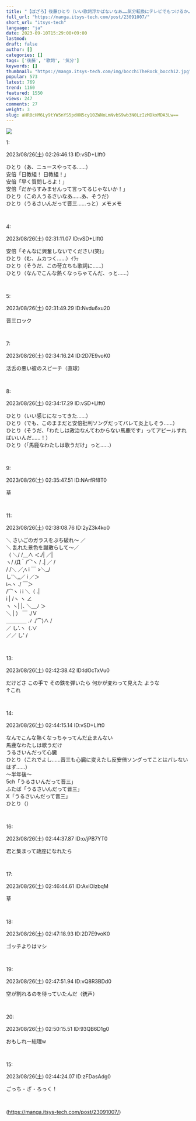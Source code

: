 ```yaml
---
title: "【ぼざろ】後藤ひとり（いい歌詞浮かばないなあ……気分転換にテレビでもつけるか……）ﾋﾟｯ"
full_url: "https://manga.itsys-tech.com/post/23091007/"
short_url: "itsys-tech"
language: "ja"
date: 2023-09-10T15:29:00+09:00
lastmod: 
draft: false
author: []
categories: []
tags: ['後藤', '歌詞', '気分']
keywords: []
thumbnail: "https://manga.itsys-tech.com/img/bocchiTheRock_bocchi2.jpg"
popular: 573
latest: 769
trend: 1160
featured: 1550
views: 247
comments: 27
weight: 3
slug: aHR0cHM6Ly9tYW5nYS5pdHN5cy10ZWNoLmNvbS9wb3N0LzIzMDkxMDA3Lw==
---
```


![](https://manga.itsys-tech.com/img/bocchiTheRock_bocchi2.jpg)

<div><p class='t_h'>1: <p>2023/08/26(土) 02:26:46.13 ID:vSD+LIft0</p></p><p class='t_b'>ひとり（あ、ニュースやってる……）<br>安倍「日教組！ 日教組！」<br>安倍「早く質問しろよ！」<br>安倍「だからすみませんって言ってるじゃないか！」<br>ひとり（この人うるさいなあ……あ、そうだ）<br>ひとり（うるさいんだって晋三……っと）メモメモ</p><br><p class='t_h'>4: <p>2023/08/26(土) 02:31:11.07 ID:vSD+LIft0</p></p><p class='t_b'>安倍「そんなに興奮しないでください(笑)」<br>ひとり（む、ムカつく……）ｲﾗｯ<br>ひとり（そうだ、この苛立ちも歌詞に……）<br>ひとり（なんでこんな熱くなっちゃてんだ、っと……）</p><br><p class='t_h'>5: <p>2023/08/26(土) 02:31:49.29 ID:Nvdu6xu20</p></p><p class='t_b'>晋三ロック</p><br><p class='t_h'>7: <p>2023/08/26(土) 02:34:16.24 ID:2D7E9voK0</p></p><p class='t_b'>活舌の悪い彼のスピーチ（直球）</p><br><p class='t_h'>8: <p>2023/08/26(土) 02:34:17.29 ID:vSD+LIft0</p></p><p class='t_b'>ひとり（いい感じになってきた……）<br>ひとり（でも、このままだと安倍批判ソングだってバレて炎上しそう……）<br>ひとり（そうだ、「わたしは政治なんてわからない馬鹿です」ってアピールすればいいんだ……！）<br>ひとり（「馬鹿なわたしは歌うだけ」っと……）</p><br><p class='t_h'>9: <p>2023/08/26(土) 02:35:47.51 ID:NArfRf8T0</p></p><p class='t_b'>草</p><br><p class='t_h'>11: <p>2023/08/26(土) 02:38:08.76 ID:2yZ3k4ko0</p></p><p class='t_b'>＼ さいごのガラスをぶち破れ～ ／<br> ＼ 乱れた景色を蹴散らして～／<br> （ ＼/ /＿∧ ＜./| ／|<br> ヽ/ /Д｀/⌒ヽ / .| ／ /<br> / /＼ ／,ﾍ i ￣ >＼_/<br> し'＼_／ i ／＞<br> i⌒ヽ ./ ￣＞<br> /⌒ヽ i i ＼（ .|<br> i | /ヽ ヽ ∠<br> ヽ ヽ| |､ ＼＿ﾉ ＞<br> ＼ | ） ￣ ./Ｖ<br>＿＿＿＿ .ﾉ ./⌒)∧ /<br> ／ し'.ヽ（.∨<br> ／／ し' /</p><br><p class='t_h'>13: <p>2023/08/26(土) 02:42:38.42 ID:IdOcTxVu0</p></p><p class='t_b'>だけどさ この手で その鉄を弾いたら 何かが変わって見えた ような<br>↑これ</p><br><p class='t_h'>14: <p>2023/08/26(土) 02:44:15.14 ID:vSD+LIft0</p></p><p class='t_b'>なんでこんな熱くなっちゃってんだ止まんない<br>馬鹿なわたしは歌うだけ<br>うるさいんだって心臓<br>ひとり（これでよし……晋三も心臓に変えたし反安倍ソングってことはバレないはず……）<br>～半年後～<br>5ch「うるさいんだって晋三」<br>ふたば「うるさいんだって晋三」<br>X「うるさいんだって晋三」<br>ひとり（）</p><br><p class='t_h'>16: <p>2023/08/26(土) 02:44:37.87 ID:o/jPB7YT0</p></p><p class='t_b'>君と集まって政座になれたら</p><br><p class='t_h'>17: <p>2023/08/26(土) 02:46:44.61 ID:AxlOlzbqM</p></p><p class='t_b'>草</p><br><p class='t_h'>18: <p>2023/08/26(土) 02:47:18.93 ID:2D7E9voK0</p></p><p class='t_b'>ゴッチよりはマシ</p><br><p class='t_h'>19: <p>2023/08/26(土) 02:47:51.94 ID:vQ8R3BDd0</p></p><p class='t_b'>空が割れるのを待っていたんだ（銃声）</p><br><p class='t_h'>20: <p>2023/08/26(土) 02:50:15.51 ID:93QB6D1g0</p></p><p class='t_b'>おもしれー総理w</p><br><p class='t_h'>15: <p>2023/08/26(土) 02:44:24.07 ID:zFDasAdg0</p></p><p class='t_b'>ごっち・ざ・ろっく！</p><br></div>

(https://manga.itsys-tech.com/post/23091007/)
